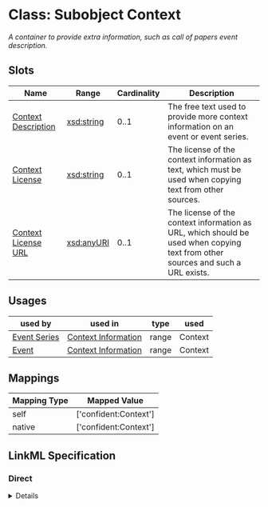 # Class: Subobject Context
_A container to provide extra information, such as call of papers event description._






<!-- no inheritance hierarchy -->


## Slots

| Name | Range | Cardinality | Description  | 
| ---  | --- | --- | --- | 
| [Context Description](text.md) | [xsd:string](http://www.w3.org/2001/XMLSchema#string) | 0..1 | The free text used to provide more context information on an event or event series.  | 
| [Context License](license_str.md) | [xsd:string](http://www.w3.org/2001/XMLSchema#string) | 0..1 | The license of the context information as text, which must be used when copying text from other sources.  | 
| [Context License URL](license_url.md) | [xsd:anyURI](http://www.w3.org/2001/XMLSchema#anyURI) | 0..1 | The license of the context information as URL, which should be used when copying text from other sources and such a URL exists.  | 


## Usages


| used by | used in | type | used |
| ---  | --- | --- | --- |
| [Event Series](EventSeries.md) | [Context Information](context_info.md) | range | Context |
| [Event](Event.md) | [Context Information](context_info.md) | range | Context |












## Mappings

| Mapping Type | Mapped Value |
| ---  | ---  |
| self | ['confident:Context'] |
| native | ['confident:Context'] |


## LinkML Specification

<!-- TODO: investigate https://stackoverflow.com/questions/37606292/how-to-create-tabbed-code-blocks-in-mkdocs-or-sphinx -->

### Direct

<details>
```yaml
name: Context
description: A container to provide extra information, such as call of papers event
  description.
title: Subobject Context
from_schema: https://raw.githubusercontent.com/TIBHannover/ConfIDent_schema/%238_naming/src/linkml/ConfIDent_schema.yaml
attributes:
  text:
    name: text
    description: The free text used to provide more context information on an event
      or event series.
    title: Context Description
    from_schema: https://raw.githubusercontent.com/TIBHannover/ConfIDent_schema/%238_naming/src/linkml/ConfIDent_schema.yaml
    range: string
  license_str:
    name: license_str
    description: The license of the context information as text, which must be used
      when copying text from other sources.
    title: Context License
    from_schema: https://raw.githubusercontent.com/TIBHannover/ConfIDent_schema/%238_naming/src/linkml/ConfIDent_schema.yaml
    range: string
  license_url:
    name: license_url
    description: The license of the context information as URL, which should be used
      when copying text from other sources and such a URL exists.
    title: Context License URL
    from_schema: https://raw.githubusercontent.com/TIBHannover/ConfIDent_schema/%238_naming/src/linkml/ConfIDent_schema.yaml
    range: uriorcurie

```
</details>

### Induced

<details>
```yaml
name: Context
description: A container to provide extra information, such as call of papers event
  description.
title: Subobject Context
from_schema: https://raw.githubusercontent.com/TIBHannover/ConfIDent_schema/%238_naming/src/linkml/ConfIDent_schema.yaml
attributes:
  text:
    name: text
    description: The free text used to provide more context information on an event
      or event series.
    title: Context Description
    from_schema: https://raw.githubusercontent.com/TIBHannover/ConfIDent_schema/%238_naming/src/linkml/ConfIDent_schema.yaml
    alias: text
    owner: Context
    range: string
  license_str:
    name: license_str
    description: The license of the context information as text, which must be used
      when copying text from other sources.
    title: Context License
    from_schema: https://raw.githubusercontent.com/TIBHannover/ConfIDent_schema/%238_naming/src/linkml/ConfIDent_schema.yaml
    alias: license_str
    owner: Context
    range: string
  license_url:
    name: license_url
    description: The license of the context information as URL, which should be used
      when copying text from other sources and such a URL exists.
    title: Context License URL
    from_schema: https://raw.githubusercontent.com/TIBHannover/ConfIDent_schema/%238_naming/src/linkml/ConfIDent_schema.yaml
    alias: license_url
    owner: Context
    range: uriorcurie

```
</details>